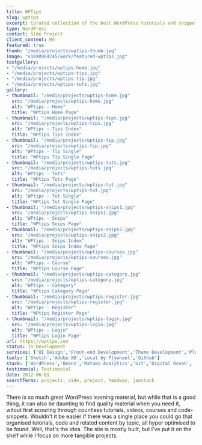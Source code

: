 ```yaml
---
title: WPTips
slug: wptips
excerpt: Curated collection of the best WordPress tutorials and snippets.
type: WordPress
contact: Side Project
client_content: Me
featured: true
thumb: "/media/projects/wptips-thumb.jpg"
image: "v1690984745/work/featured-wptips.jpg"
testgallery: 
- "/media/projects/wptips-home.jpg"
- "/media/projects/wptips-tips.jpg"
- "/media/projects/wptips-tip.jpg"
- "/media/projects/wptips-tuts.jpg"
gallery:
- thumbnail: "/media/projects/wptips-home.jpg"
  src: "/media/projects/wptips-home.jpg"
  alt: "WPtips - Home"
  title: "WPtips Home Page"
- thumbnail: "/media/projects/wptips-tips.jpg"
  src: "/media/projects/wptips-tips.jpg"
  alt: "WPtips - Tips Index"
  title: "WPtips Tips Index"
- thumbnail: "/media/projects/wptips-tip.jpg"
  src: "/media/projects/wptips-tip.jpg"
  alt: "WPtips - Tip Single"
  title: "WPtips Tip Single Page"
- thumbnail: "/media/projects/wptips-tuts.jpg"
  src: "/media/projects/wptips-tuts.jpg"
  alt: "WPtips - Tuts"
  title: "WPtips Tuts Page"
- thumbnail: "/media/projects/wptips-tut.jpg"
  src: "/media/projects/wptips-tut.jpg"
  alt: "WPtips - Tut Single"
  title: "WPtips Tut Single Page"
- thumbnail: "/media/projects/wptips-snips1.jpg"
  src: "/media/projects/wptips-snips1.jpg"
  alt: "WPtips - Snips"
  title: "WPtips Snips Page"
- thumbnail: "/media/projects/wptips-snips2.jpg"
  src: "/media/projects/wptips-snips2.jpg"
  alt: "WPtips - Snips Index"
  title: "WPtips Snips Index Page"
- thumbnail: "/media/projects/wptips-courses.jpg"
  src: "/media/projects/wptips-courses.jpg"
  alt: "WPtips - Course"
  title: "WPtips Course Page"
- thumbnail: "/media/projects/wptips-category.jpg"
  src: "/media/projects/wptips-category.jpg"
  alt: "WPtips - Category"
  title: "WPtips Category Page"
- thumbnail: "/media/projects/wptips-register.jpg"
  src: "/media/projects/wptips-register.jpg"
  alt: "WPtips - Register"
  title: "WPtips Register Page"
- thumbnail: "/media/projects/wptips-login.jpg"
  src: "/media/projects/wptips-login.jpg"
  alt: "WPtips - Login"
  title: "WPtips Login Page"
url: https://wptips.com
status: In-Development
services: ['UI Design','Front-end Development','Theme Development','Plugin Development']
tools: ['Sketch','Adobe XD','Local by Flywheel','Github']
stack: ['WordPress','Beans','Matamo Analytics','Git','Digital Ocean', 'Runcloud', 'Cloudflare']
testimonial: Testimonial
date: 2012-06-01
searchTerms: projects, side, project, headway, jamstack
---
```

There is so much great WordPress learning material, but while that is a good thing, it can also be daunting to find quality material when you need it, witout first scouring through countless tutorials, videos, courses and code-snippets. Wouldn't it be easier if there was a single place you could go that organised tutorials, code and related content by topic, all hyper optimised to be found. Well, that's the idea. The site is mostly built, but I've put it on the shelf while I focus on more tangible projects.